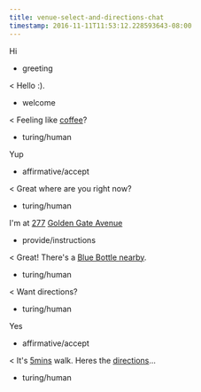 ```yaml
---
title: venue-select-and-directions-chat
timestamp: 2016-11-11T11:53:12.228593643-08:00
---
```


Hi
* greeting

< Hello :).
* welcome

< Feeling like [coffee](venue-type)?
* turing/human

Yup
* affirmative/accept

< Great where are you right now?
* turing/human

I'm at [277](venue-type) [Golden Gate Avenue](location)
* provide/instructions

< Great! There's a [Blue Bottle nearby](venue-name).
* turing/human

< Want directions?
* turing/human

Yes
* affirmative/accept

< It's [5mins](duration/walking-time) walk. Heres the [directions](url/directions-link)...
* turing/human
